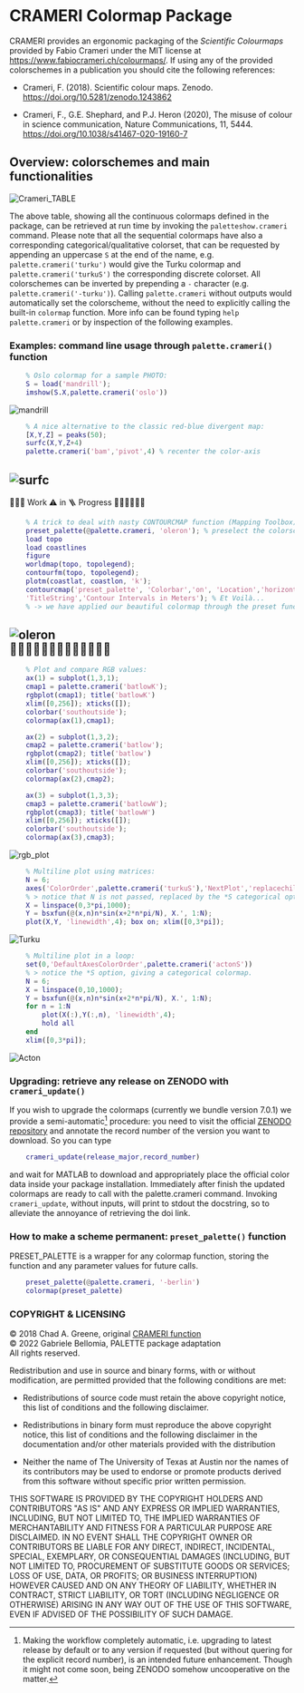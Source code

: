 CRAMERI Colormap Package
========================

CRAMERI provides an ergonomic packaging of the _Scientific Colourmaps_ provided by Fabio Crameri under the MIT license at https://www.fabiocrameri.ch/colourmaps/. If using any of the provided colorschemes in a publication you should cite the following references:

- Crameri, F. (2018). Scientific colour maps. Zenodo.    
  https://doi.org/10.5281/zenodo.1243862

- Crameri, F., G.E. Shephard, and P.J. Heron (2020), The misuse of colour in science communication, Nature Communications, 11, 5444. https://doi.org/10.1038/s41467-020-19160-7

## Overview: colorschemes and main functionalities ##

![Crameri_TABLE](resources/crameri_show.png)

The above table, showing all the continuous colormaps defined in the package, can be retrieved at run time by invoking the `paletteshow.crameri` command. Please note that all the sequential colormaps have also a corresponding categorical/qualitative colorset, that can be requested by appending an uppercase `S` at the end of the name, e.g. `palette.crameri('turku')` would give the Turku colormap and `palette.crameri('turkuS')` the corresponding discrete colorset. All colorschemes can be inverted by prepending a `-` character (e.g. `palette.crameri('-turku')`). Calling `palette.crameri` without outputs would automatically set the colorscheme, without the need to explicitly calling the built-in `colormap` function. More info can be found typing `help palette.crameri` or by inspection of the following examples.

### Examples: command line usage through `palette.crameri()` function ###

```matlab
    % Oslo colormap for a sample PHOTO:
    S = load('mandrill');
    imshow(S.X,palette.crameri('oslo'))
```
![mandrill](resources/mandrill_oslo.png)
```matlab
    % A nice alternative to the classic red-blue divergent map:
    [X,Y,Z] = peaks(50);
    surfc(X,Y,Z+4)
    palette.crameri('bam','pivot',4) % recenter the color-axis
```
![surfc](resources/surfc_bam.png)    
------------------------ 
🚧🚧🚧 Work ⚠️ in 🪜 Progress 🚧🚧🚧🚧🚧🚧      
```matlab
    % A trick to deal with nasty CONTOURCMAP function (Mapping Toolbox):
    preset_palette(@palette.crameri, 'oleron'); % preselect the colorscheme.
    load topo
    load coastlines
    figure
    worldmap(topo, topolegend);
    contourfm(topo, topolegend);
    plotm(coastlat, coastlon, 'k'); 
    contourcmap('preset_palette', 'Colorbar','on', 'Location','horizontal',...
    'TitleString','Contour Intervals in Meters'); % Et Voilà...
    % -> we have applied our beautiful colormap through the preset function!
```   
![oleron](resources/worldmap_crameri.svg)     
🚧🚧🚧🚧🚧🚧🚧🚧🚧🚧🚧🚧🚧
---------------------------------- 
```matlab
    % Plot and compare RGB values:
    ax(1) = subplot(1,3,1); 
    cmap1 = palette.crameri('batlowK');
    rgbplot(cmap1); title('batlowK')
    xlim([0,256]); xticks([]);
    colorbar('southoutside');
    colormap(ax(1),cmap1); 

    ax(2) = subplot(1,3,2);
    cmap2 = palette.crameri('batlow');
    rgbplot(cmap2); title('batlow')
    xlim([0,256]); xticks([]);
    colorbar('southoutside');
    colormap(ax(2),cmap2);

    ax(3) = subplot(1,3,3);
    cmap3 = palette.crameri('batlowW');
    rgbplot(cmap3); title('batlowW')
    xlim([0,256]); xticks([]);
    colorbar('southoutside');
    colormap(ax(3),cmap3);
```
![rgb_plot](resources/rgbplot.svg)
```matlab
    % Multiline plot using matrices:
    N = 6;
    axes('ColorOrder',palette.crameri('turkuS'),'NextPlot','replacechildren')
    % > notice that N is not passed, replaced by the *S categorical option.
    X = linspace(0,3*pi,1000);
    Y = bsxfun(@(x,n)n*sin(x+2*n*pi/N), X.', 1:N);
    plot(X,Y, 'linewidth',4); box on; xlim([0,3*pi]);
```
![Turku](resources/turku.svg)
```matlab
    % Multiline plot in a loop:
    set(0,'DefaultAxesColorOrder',palette.crameri('actonS'))
    % > notice the *S option, giving a categorical colormap.
    N = 6;
    X = linspace(0,10,1000);
    Y = bsxfun(@(x,n)n*sin(x+2*n*pi/N), X.', 1:N);
    for n = 1:N
        plot(X(:),Y(:,n), 'linewidth',4);
        hold all
    end
    xlim([0,3*pi]);
```
![Acton](resources/acton.svg)

### Upgrading: retrieve any release on ZENODO with `crameri_update()` ###

If you wish to upgrade the colormaps (currently we bundle version 7.0.1) we provide a semi-automatic[^1] procedure: you need to visit the official [ZENODO repository](http://doi.org/10.5281/zenodo.1243862) and annotate the record number of the version you want to download. So you can type

```matlab
    crameri_update(release_major,record_number)
```
and wait for MATLAB to download and appropriately place the official color data inside your package installation. Immediately after finish the updated colormaps are ready to call with the palette.crameri command. Invoking `crameri_update`, without inputs, will print to stdout the docstring, so to alleviate the annoyance of retrieving the doi link.

[^1]: Making the workflow completely automatic, i.e. upgrading to latest release by default or to any version if requested (but without quering for the explicit record number), is an intended future enhancement. Though it might not come soon, being ZENODO somehow uncooperative on the matter.

### How to make a scheme permanent: `preset_palette()` function ###

PRESET_PALETTE is a wrapper for any colormap function, storing the function and any parameter values for future calls.

```matlab
    preset_palette(@palette.crameri, '-berlin')
    colormap(preset_palette)
```

### COPYRIGHT & LICENSING ###

© 2018 Chad A. Greene, original [CRAMERI function](https://it.mathworks.com/matlabcentral/fileexchange/68546-crameri-perceptually-uniform-scientific-colormaps)     
© 2022 Gabriele Bellomia, PALETTE package adaptation      
All rights reserved.

Redistribution and use in source and binary forms, with or without
modification, are permitted provided that the following conditions are met:

* Redistributions of source code must retain the above copyright notice, this
  list of conditions and the following disclaimer.

* Redistributions in binary form must reproduce the above copyright notice,
  this list of conditions and the following disclaimer in the documentation
  and/or other materials provided with the distribution

* Neither the name of The University of Texas at Austin nor the names of its
  contributors may be used to endorse or promote products derived from this
  software without specific prior written permission.

THIS SOFTWARE IS PROVIDED BY THE COPYRIGHT HOLDERS AND CONTRIBUTORS "AS IS"
AND ANY EXPRESS OR IMPLIED WARRANTIES, INCLUDING, BUT NOT LIMITED TO, THE
IMPLIED WARRANTIES OF MERCHANTABILITY AND FITNESS FOR A PARTICULAR PURPOSE ARE
DISCLAIMED. IN NO EVENT SHALL THE COPYRIGHT OWNER OR CONTRIBUTORS BE LIABLE
FOR ANY DIRECT, INDIRECT, INCIDENTAL, SPECIAL, EXEMPLARY, OR CONSEQUENTIAL
DAMAGES (INCLUDING, BUT NOT LIMITED TO, PROCUREMENT OF SUBSTITUTE GOODS OR
SERVICES; LOSS OF USE, DATA, OR PROFITS; OR BUSINESS INTERRUPTION) HOWEVER
CAUSED AND ON ANY THEORY OF LIABILITY, WHETHER IN CONTRACT, STRICT LIABILITY,
OR TORT (INCLUDING NEGLIGENCE OR OTHERWISE) ARISING IN ANY WAY OUT OF THE USE
OF THIS SOFTWARE, EVEN IF ADVISED OF THE POSSIBILITY OF SUCH DAMAGE.
